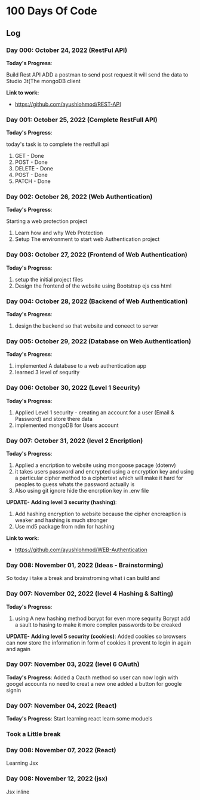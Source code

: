 # 100 Days Of Code

## Log

### Day 000: October 24, 2022 (RestFul API)

**Today's Progress**:

Build Rest API 
ADD a postman to send post request it will send the data to Studio 3t(The mongoDB client

**Link to work:**

- <https://github.com/ayushlohmod/REST-API>

### Day 001: October 25, 2022 (Complete RestFull API)

**Today's Progress**:

today's task is to complete the restfull api
1. GET - Done
2. POST - Done
3. DELETE - Done
4. POST - Done
5. PATCH - Done


### Day 002: October 26, 2022 (Web Authentication)

**Today's Progress**:

Starting a web protection project
1. Learn how and why Web Protection
2. Setup The environment to start web Authentication project 

### Day 003: October 27, 2022 (Frontend of Web Authentication)

**Today's Progress**:

1. setup the initial project files
2. Design the frontend of the website using Bootstrap ejs css html

### Day 004: October 28, 2022 (Backend of Web Authentication)

**Today's Progress**:

1. design the backend so that website and coneect to server

### Day 005: October 29, 2022 (Database on Web Authentication)

**Today's Progress**:

1. implemented A database to a web authentication app
2. learned 3 level of sequrity

### Day 006: October 30, 2022 (Level 1 Security)

**Today's Progress**:

1. Applied Level 1 security - creating an account for a user (Email & Password) and store there data
2. implemented mongoDB for Users account

### Day 007: October 31, 2022 (level 2 Encription)

**Today's Progress**:

1. Applied a encription to website using mongoose pacage (dotenv)
2. it takes users password and encrypted using a encryption key and using a particular cipher method to a ciphertext which will make it hard for peoples to guess whats the password actually is
3. Also using git ignore hide the encrption key in .env file

**UPDATE-**
**Adding level 3 security (hashing)**:
 
1. Add hashing encryption to website because the cipher encreaption is weaker and hashing is much stronger
2. Use md5 package from ndm for hashing
 

**Link to work:**

- <https://github.com/ayushlohmod/WEB-Authentication>




### Day 008: November 01, 2022 (Ideas - Brainstorming)

So today i take a break and brainstroming what i can build and 


### Day 007: November 02, 2022 (level 4 Hashing & Salting)

**Today's Progress**:
1. using A new hashing method bcrypt for even more sequrity Bcrypt add a sault to hasing to make it more complex passwords to be creaked 

**UPDATE-**
**Adding level 5 security (cookies)**:
Added cookies so browsers can now store the information in form of cookies it prevent to login in again and again



### Day 007: November 03, 2022 (level 6 OAuth)

**Today's Progress**:
Added a Oauth method so user can now login with googel accounts no need to creat a new one
added a button for google signin

### Day 007: November 04, 2022 (React)

**Today's Progress**:
Start learning react 
learn some moduels


### Took a Little break 

### Day 008: November 07, 2022 (React)
Learning Jsx



### Day 008: November 12, 2022 (jsx)
Jsx inline











